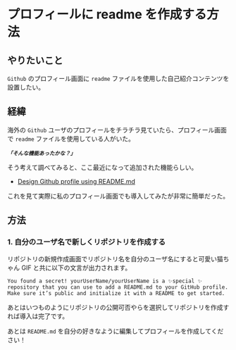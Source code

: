 # プロフィールに readme を作成する方法

## やりたいこと

`Github` のプロフィール画面に `readme` ファイルを使用した自己紹介コンテンツを設置したい。

## 経緯

海外の `Github` ユーザのプロフィールをチラチラ見ていたら、プロフィール画面で `readme` ファイルを使用している人がいた。

**_`「そんな機能あったかな？」`_**

そう考えて調べてみると、ここ最近になって追加された機能らしい。

- [Design Github profile using README.md](https://dev.to/web/design-github-profile-using-readme-md-8al)

これを見て実際に私のプロフィール画面でも導入してみたが非常に簡単だった。

## 方法

### 1. 自分のユーザ名で新しくリポジトリを作成する

リポジトリの新規作成画面でリポジトリ名を自分のユーザ名にすると可愛い猫ちゃん GIF と共に以下の文言が出力されます。

```
You found a secret! yourUserName/yourUserName is a ✨special ✨ repository that you can use to add a README.md to your GitHub profile. Make sure it’s public and initialize it with a README to get started.
```

あとはいつものようにリポジトリの公開可否やらを選択してリポジトリを作成すれば導入は完了です。

あとは `README.md` を自分の好きなように編集してプロフィールを作成してください！
